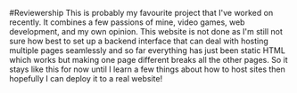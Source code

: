 #Reviewership
This is probably my favourite project that I've worked on recently. It combines a few passions of mine, video games, web development, and my own opinion. This website is not done as I'm still not sure how best to set up a backend interface that can deal with hosting multiple pages seamlessly and so far everything has just been static HTML which works but making one page different breaks all the other pages. So it stays like this for now until I learn a few things about how to host sites then hopefully I can deploy it to a real website!
